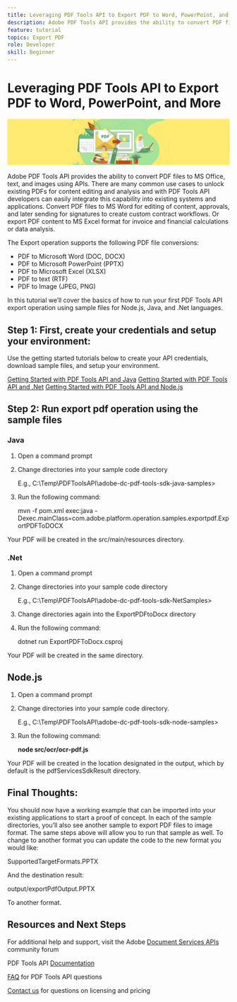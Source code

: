 ```yaml
---
title: Leveraging PDF Tools API to Export PDF to Word, PowerPoint, and More
description: Adobe PDF Tools API provides the ability to convert PDF files to MS Office, text, and images using APIs
feature: tutorial
topics: Export PDF
role: Developer
skill: Beginner
---
```


# Leveraging PDF Tools API to Export PDF to Word, PowerPoint, and More

![Create PDF Hero Image](../assets/ExportPDF_hero.jpg)

Adobe PDF Tools API provides the ability to convert PDF files to MS Office, text, and images using APIs. There are many common use cases to unlock existing PDFs for content editing and analysis and with PDF Tools API developers can easily integrate this capability into existing systems and applications. Convert PDF files to MS Word for editing of content, approvals, and later sending for signatures to create custom contract workflows. Or export PDF content to MS Excel format for invoice and financial calculations or data analysis.

The Export operation supports the following PDF file conversions:

* PDF to Microsoft Word (DOC, DOCX)
* PDF to Microsoft PowerPoint (PPTX)
* PDF to Microsoft Excel (XLSX)
* PDF to text (RTF)
* PDF to Image (JPEG, PNG)

In this tutorial we’ll cover the basics of how to run your first PDF Tools API export operation using sample files for Node.js, Java, and .Net languages.

## Step 1: First, create your credentials and setup your environment:

Use the getting started tutorials below to create your API credentials, download sample files, and setup your environment.

[Getting Started with PDF Tools API and Java](gettingstartedjava.md)
[Getting Started with PDF Tools API and .Net](gettingstartednet.md)
[Getting Started with PDF Tools API and Node.js](createpdffromhtml.md)

## Step 2: Run export pdf operation using the sample files

### Java

1. Open a command prompt

1. Change directories into your sample code directory

    E.g., C:\Temp\PDFToolsAPI\adobe-dc-pdf-tools-sdk-java-samples>

1. Run the following command:

    mvn -f pom.xml exec:java -Dexec.mainClass=com.adobe.platform.operation.samples.exportpdf.ExportPDFToDOCX    

Your PDF will be created in the src/main/resources directory.

### .Net

1. Open a command prompt

1. Change directories into your sample code directory

    E.g., C:\Temp\PDFToolsAPI\adobe-dc-pdf-tools-sdk-NetSamples>

1. Change directories again into the ExportPDFtoDocx directory

1. Run the following command:

    dotnet run ExportPDFToDocx.csproj

Your PDF will be created in the same directory.

## Node.js

1. Open a command prompt

1. Change directories into your sample code directory.

    E.g., C:\Temp\PDFToolsAPI\adobe-dc-pdf-tools-sdk-node-samples>

1. Run the following command:

    **node src/ocr/ocr-pdf.js**

Your PDF will be created in the location designated in the output, which by default is the pdfServicesSdkResult directory.

## Final Thoughts:

You should now have a working example that can be imported into your existing applications to start a proof of concept. In each of the sample directories, you’ll also see another sample to export PDF files to image format. The same steps above will allow you to run that sample as well. To change to another format you can update the code to the new format you would like:

SupportedTargetFormats.PPTX

And the destination result:

output/exportPdfOutput.PPTX

To another format.

## Resources and Next Steps

For additional help and support, visit the Adobe [Document Services APIs](https://community.adobe.com/t5/document-cloud-sdk/bd-p/Document-Cloud-SDK?page=1&sort=latest_replies&filter=all) community forum

PDF Tools API [Documentation](https://www.adobe.com/go/pdftoolsapi_doc)

[FAQ](https://community.adobe.com/t5/document-cloud-sdk/faq-for-document-services-pdf-tools-api/m-p/10726197) for PDF Tools API questions

[Contact us](https://www.adobe.com/go/pdftoolsapi_requestform) for questions on licensing and pricing